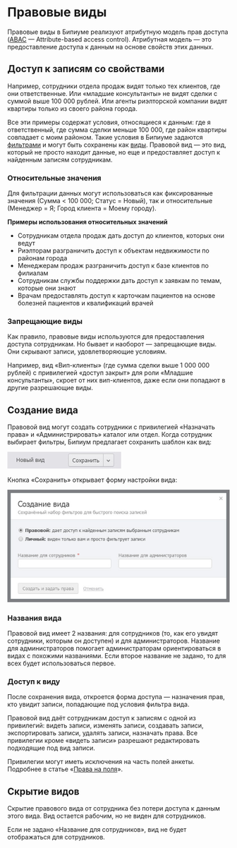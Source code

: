 # Правовые виды

Правовые виды в Бипиуме реализуют атрибутную модель прав доступа ([ABAC](https://www.wikiwand.com/en/Attribute-based\_access\_control) — Attribute-based access control). Атрибутная модель — это предоставление доступа к данным на основе свойств этих данных.

## Доступ к записям со свойствами

Например, сотрудники отдела продаж видят только тех клиентов, где они ответственные. Или «младшие консультанты» не видят сделки с суммой выше 100 000 рублей. Или агенты риэлторской компании видят квартиры только из своего района города.

Все эти примеры содержат условия, относящиеся к данным: где я ответственный, где сумма сделки меньше 100 000, где район квартиры совпадает с моим районом. Такие условия в Бипиуме задаются [фильтрами](filters.md) и могут быть сохранены как [виды](views.md). Правовой вид — это вид, который не просто находит данные, но еще и предоставляет доступ к найденным записям сотрудникам.

### Относительные значения

Для фильтрации данных могут использоваться как фиксированные значения (Сумма < 100 000; Статус = Новый), так и относительные (Менеджер = Я; Город клиента = Моему городу).

**Примеры использования относительных значений**

* Сотрудникам отдела продаж дать доступ до клиентов, которых они ведут
* Риэлторам разграничить доступ к объектам недвижимости по районам города
* Менеджерам продаж разграничить доступ к базе клиентов по филиалам
* Сотрудникам службы поддержки дать доступ к заявкам по темам, которые они знают
* Врачам предоставлять доступ к карточкам пациентов на основе болезней пациентов и квалификаций врачей

### Запрещающие виды

Как правило, правовые виды используются для предоставления доступа сотрудникам. Но бывает и наоборот — запрещающие виды. Они скрывают записи, удовлетворяющие условиям.

Например, вид «Вип-клиенты» (где сумма сделки выше 1 000 000 рублей) с привилегией «доступ закрыт» для роли «Младшие консультанты», скроет от них вип-клиентов, даже если они попадают в другие разрешающие виды.

## Создание вида

Правовой вид могут создать сотрудники с привилегией «Назначать права» и «Администрировать» каталог или отдел. Когда сотрудник выбирает фильтры, Бипиум предлагает сохранить шаблон как вид:

![](.gitbook/assets/rights-view-save-action.jpg)

Кнопка «Сохранить» открывает форму настройки вида:

![](.gitbook/assets/views-new-rights-form-only.jpg)

### Названия вида

Правовой вид имеет 2 названия: для сотрудников (то, как его увидят сотрудники, которым он доступен) и для администраторов. Название для администраторов помогает администраторам ориентироваться в видах с похожими названиями. Если второе название не задано, то для всех будет использоваться первое.

### Доступ к виду

После сохранения вида, откроется форма доступа — назначения прав, кто увидит записи, попадающие под условия фильтра вида.

Правовой вид даёт сотрудникам доступ к записям с одной из привилегий: видеть записи, изменять записи, создавать записи, экспортировать записи, удалять записи, назначать права. Все привилегии кроме «видеть записи» разрешают редактировать подходящие под вид записи.

Привилегии могут иметь исключения на часть полей анкеты. Подробнее в статье «[Права на поля](policy-fields.md)».

## Скрытие видов

Скрытие правового вида от сотрудника без потери доступа к данным этого вида. Вид остается рабочим, но не виден для сотрудников.

Если не задано «Название для сотрудников», вид не будет отображаться для сотрудников.

